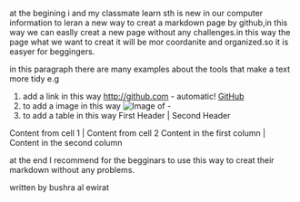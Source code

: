 at the begining i and my classmate learn sth is new in our computer information to leran a new way to creat a markdown page by github,in this way we can easlly creat a new page without any challenges.in this way the page what we want to creat it will be mor coordanite and organized.so it is easyer for beggingers.


 in this paragraph there are many examples about the tools that make a text more tidy e.g
 1. add a link in this way http://github.com - automatic!
[GitHub](http://github.com)
 2. to add a image in this way ![Image of -]()  
 3. to add  a table in this way First Header | Second Header

Content from cell 1 | Content from cell 
2 Content in the first column | Content in the second column

 at the end I recommend for the begginars to use this way to creat their markdown without any problems. 
 
 written by bushra al ewirat
